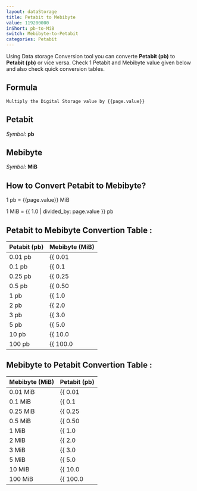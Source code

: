 ```yaml
---
layout: dataStorage
title: Petabit to Mebibyte
value: 119200000
inShort: pb-to-MiB
switch: Mebibyte-to-Petabit
categories: Petabit
---
```


Using Data storage Conversion tool you can converte **Petabit (pb)** to **Petabit (pb)** or vice versa. Check 1 Petabit and Mebibyte value given below and also check quick conversion tables.

## Formula
`Multiply the Digital Storage value by {{page.value}}`

## Petabit
*Symbol:* **pb**

## Mebibyte
*Symbol:* **MiB**

## How to Convert Petabit to Mebibyte?

1 pb = {{page.value}} MiB

1 MiB = {{ 1.0 | divided_by: page.value }} pb


## Petabit to Mebibyte Convertion Table :

| Petabit (pb) | Mebibyte (MiB) |
| ---- | ---- |
| 0.01 pb | {{ 0.01 | times: page.value }} MiB |
| 0.1 pb | {{ 0.1 | times: page.value }} MiB |
| 0.25 pb | {{ 0.25 | times: page.value }} MiB |
| 0.5 pb | {{ 0.50 | times: page.value }} MiB |
| 1 pb | {{ 1.0 | times: page.value }} MiB |
| 2 pb | {{ 2.0 | times: page.value }} MiB |
| 3 pb | {{ 3.0 | times: page.value }} MiB |
| 5 pb | {{ 5.0 | times: page.value }} MiB |
| 10 pb | {{ 10.0 | times: page.value }} MiB |
| 100 pb | {{ 100.0 | times: page.value }} MiB |

## Mebibyte to Petabit Convertion Table :

| Mebibyte (MiB) | Petabit (pb) |
| ---- | ---- |
| 0.01 MiB | {{ 0.01 | divided_by: page.value }} pb |
| 0.1 MiB | {{ 0.1 | divided_by: page.value }} pb |
| 0.25 MiB | {{ 0.25 | divided_by: page.value }} pb |
| 0.5 MiB | {{ 0.50 | divided_by: page.value }} pb |
| 1 MiB | {{ 1.0 | divided_by: page.value }} pb |
| 2 MiB | {{ 2.0 | divided_by: page.value }} pb |
| 3 MiB | {{ 3.0 | divided_by: page.value }} pb |
| 5 MiB | {{ 5.0 | divided_by: page.value }} pb |
| 10 MiB | {{ 10.0 | divided_by: page.value }} pb |
| 100 MiB | {{ 100.0 | divided_by: page.value }} pb |


<script>
document.getElementById('selectInput')[18].selected = true
document.getElementById('selectOutput')[9].selected = true
</script>
